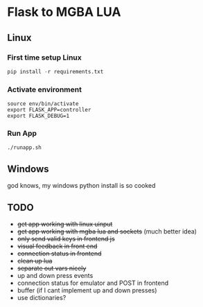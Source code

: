 # Flask to MGBA LUA

## Linux

### First time setup Linux

```python -m venv env
pip install -r requirements.txt
```

### Activate environment

```
source env/bin/activate
export FLASK_APP=controller
export FLASK_DEBUG=1
```

### Run App

`./runapp.sh`

## Windows

god knows, my windows python install is so cooked

## TODO

* ~~get app working with linux uinput~~
* ~~get app working with mgba lua and sockets~~ (much better idea)
* ~~only send valid keys in frontend js~~
* ~~visual feedback in front end~~
* ~~connection status in frontend~~
* ~~clean up lua~~
* ~~separate out vars nicely~~
* up and down press events
* connection status for emulator and POST in frontend
* buffer (if I cant implement up and down presses)
* use dictionaries?
